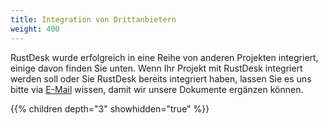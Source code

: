 ```yaml
---
title: Integration von Drittanbietern
weight: 400
---
```


RustDesk wurde erfolgreich in eine Reihe von anderen Projekten integriert, einige davon finden Sie unten. Wenn Ihr Projekt mit RustDesk integriert werden soll oder Sie RustDesk bereits integriert haben, lassen Sie es uns bitte via [E-Mail](mailto:support@rustdesk.com) wissen, damit wir unsere Dokumente ergänzen können.

{{% children depth="3" showhidden="true" %}}
